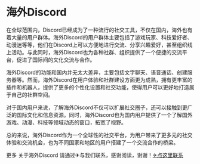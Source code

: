 # 海外Discord

在全球范围内，Discord已经成为了一种流行的社交工具，不仅在国内，海外也有着大量的用户群体。海外Discord的用户群体主要包括了游戏玩家、科技爱好者、动漫迷等等，他们在Discord上可以方便地进行交流、分享兴趣爱好，甚至组织线上活动。与此同时，海外Discord也为各种社群、组织提供了一个便捷的交流平台，促进了国际间的文化交流与合作。

海外Discord的功能和国内并无太大差异，主要包括文字聊天、语音通话、创建服务器等。然而，海外Discord在用户体验和社群建设方面更为成熟，拥有更丰富的插件和机器人，提供了更多的个性化设置和社交功能，使得用户可以更好地打造属于自己的社群空间。

对于国内用户来说，了解海外Discord不仅可以扩展社交圈子，还可以接触到更广泛的国际文化和信息资源。同时，海外Discord也为国内用户提供了一个了解国外游戏、动漫、科技等领域动态的窗口，拓宽了视野。

总的来说，海外Discord作为一个全球性的社交平台，为用户带来了更多元的社交体验和交流机会，也为不同国家和地区的用户搭建了一个交流合作的桥梁。

更多 关于海外Discord 请通过✈与我们联系，感谢阅读，谢谢！[✈点这里联系](https://abc.k02.cc)